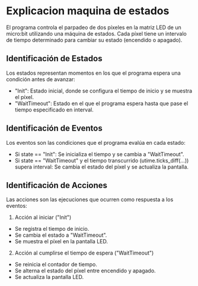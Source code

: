 # Explicacion maquina de estados 

El programa controla el parpadeo de dos píxeles en la matriz LED de un micro:bit utilizando una máquina de estados. Cada píxel tiene un intervalo de tiempo determinado para cambiar su estado (encendido o apagado).
## Identificación de Estados
Los estados representan momentos en los que el programa espera una condición antes de avanzar:
* "Init": Estado inicial, donde se configura el tiempo de inicio y se muestra el píxel.
* "WaitTimeout": Estado en el que el programa espera hasta que pase el tiempo especificado en interval.

## Identificación de Eventos
Los eventos son las condiciones que el programa evalúa en cada estado:
* Si state == "Init": Se inicializa el tiempo y se cambia a "WaitTimeout".
* Si state == "WaitTimeout" y el tiempo transcurrido (utime.ticks_diff(...)) supera interval: Se cambia el estado del píxel y se actualiza la pantalla.

## Identificación de Acciones
Las acciones son las ejecuciones que ocurren como respuesta a los eventos:
1.	Acción al iniciar ("Init")
* Se registra el tiempo de inicio.
* Se cambia el estado a "WaitTimeout".
* Se muestra el píxel en la pantalla LED.
2.	Acción al cumplirse el tiempo de espera ("WaitTimeout")
* Se reinicia el contador de tiempo.
* Se alterna el estado del píxel entre encendido y apagado.
* Se actualiza la pantalla LED.
